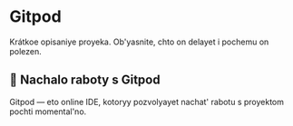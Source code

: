 # Gitpod

Krátkoe opisaniye proyeka. Ob'yasnite, chto on delayet i pochemu on polezen.

## 🔧 Nachalo raboty s Gitpod

Gitpod — eto online IDE, kotoryy pozvolyayet nachat' rabotu s proyektom pochti momental'no.

